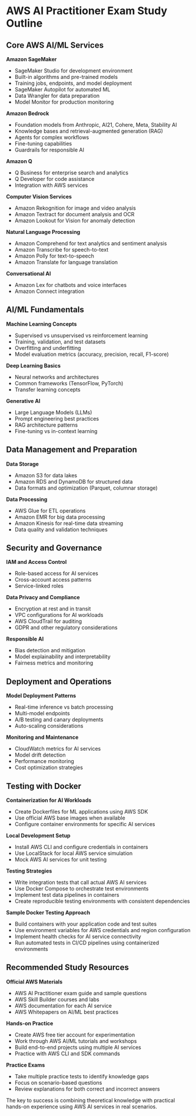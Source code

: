 # AWS AI Practitioner Exam Study Outline

## Core AWS AI/ML Services

**Amazon SageMaker**
- SageMaker Studio for development environment
- Built-in algorithms and pre-trained models
- Training jobs, endpoints, and model deployment
- SageMaker Autopilot for automated ML
- Data Wrangler for data preparation
- Model Monitor for production monitoring

**Amazon Bedrock**
- Foundation models from Anthropic, AI21, Cohere, Meta, Stability AI
- Knowledge bases and retrieval-augmented generation (RAG)
- Agents for complex workflows
- Fine-tuning capabilities
- Guardrails for responsible AI

**Amazon Q**
- Q Business for enterprise search and analytics
- Q Developer for code assistance
- Integration with AWS services

**Computer Vision Services**
- Amazon Rekognition for image and video analysis
- Amazon Textract for document analysis and OCR
- Amazon Lookout for Vision for anomaly detection

**Natural Language Processing**
- Amazon Comprehend for text analytics and sentiment analysis
- Amazon Transcribe for speech-to-text
- Amazon Polly for text-to-speech
- Amazon Translate for language translation

**Conversational AI**
- Amazon Lex for chatbots and voice interfaces
- Amazon Connect integration

## AI/ML Fundamentals

**Machine Learning Concepts**
- Supervised vs unsupervised vs reinforcement learning
- Training, validation, and test datasets
- Overfitting and underfitting
- Model evaluation metrics (accuracy, precision, recall, F1-score)

**Deep Learning Basics**
- Neural networks and architectures
- Common frameworks (TensorFlow, PyTorch)
- Transfer learning concepts

**Generative AI**
- Large Language Models (LLMs)
- Prompt engineering best practices
- RAG architecture patterns
- Fine-tuning vs in-context learning

## Data Management and Preparation

**Data Storage**
- Amazon S3 for data lakes
- Amazon RDS and DynamoDB for structured data
- Data formats and optimization (Parquet, columnar storage)

**Data Processing**
- AWS Glue for ETL operations
- Amazon EMR for big data processing
- Amazon Kinesis for real-time data streaming
- Data quality and validation techniques

## Security and Governance

**IAM and Access Control**
- Role-based access for AI services
- Cross-account access patterns
- Service-linked roles

**Data Privacy and Compliance**
- Encryption at rest and in transit
- VPC configurations for AI workloads
- AWS CloudTrail for auditing
- GDPR and other regulatory considerations

**Responsible AI**
- Bias detection and mitigation
- Model explainability and interpretability
- Fairness metrics and monitoring

## Deployment and Operations

**Model Deployment Patterns**
- Real-time inference vs batch processing
- Multi-model endpoints
- A/B testing and canary deployments
- Auto-scaling considerations

**Monitoring and Maintenance**
- CloudWatch metrics for AI services
- Model drift detection
- Performance monitoring
- Cost optimization strategies

## Testing with Docker

**Containerization for AI Workloads**
- Create Dockerfiles for ML applications using AWS SDK
- Use official AWS base images when available
- Configure container environments for specific AI services

**Local Development Setup**
- Install AWS CLI and configure credentials in containers
- Use LocalStack for local AWS service simulation
- Mock AWS AI services for unit testing

**Testing Strategies**
- Write integration tests that call actual AWS AI services
- Use Docker Compose to orchestrate test environments
- Implement test data pipelines in containers
- Create reproducible testing environments with consistent dependencies

**Sample Docker Testing Approach**
- Build containers with your application code and test suites
- Use environment variables for AWS credentials and region configuration
- Implement health checks for AI service connectivity
- Run automated tests in CI/CD pipelines using containerized environments

## Recommended Study Resources

**Official AWS Materials**
- AWS AI Practitioner exam guide and sample questions
- AWS Skill Builder courses and labs
- AWS documentation for each AI service
- AWS Whitepapers on AI/ML best practices

**Hands-on Practice**
- Create AWS free tier account for experimentation
- Work through AWS AI/ML tutorials and workshops
- Build end-to-end projects using multiple AI services
- Practice with AWS CLI and SDK commands

**Practice Exams**
- Take multiple practice tests to identify knowledge gaps
- Focus on scenario-based questions
- Review explanations for both correct and incorrect answers

The key to success is combining theoretical knowledge with practical hands-on experience using AWS AI services in real scenarios.
